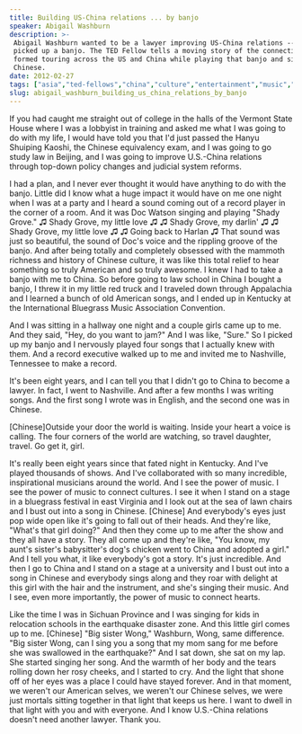 ```yaml
---
title: Building US-China relations ... by banjo
speaker: Abigail Washburn
description: >-
 Abigail Washburn wanted to be a lawyer improving US-China relations -- until she
 picked up a banjo. The TED Fellow tells a moving story of the connections she's
 formed touring across the US and China while playing that banjo and singing in
 Chinese.
date: 2012-02-27
tags: ["asia","ted-fellows","china","culture","entertainment","music","world-cultures","live-music"]
slug: abigail_washburn_building_us_china_relations_by_banjo
---
```


If you had caught me straight out of college in the halls of the Vermont State House where
I was a lobbyist in training and asked me what I was going to do with my life, I would
have told you that I'd just passed the Hanyu Shuiping Kaoshi, the Chinese equivalency
exam, and I was going to go study law in Beijing, and I was going to improve U.S.-China
relations through top-down policy changes and judicial system reforms.

I had a plan, and I never ever thought it would have anything to do with the banjo. Little
did I know what a huge impact it would have on me one night when I was at a party and I
heard a sound coming out of a record player in the corner of a room. And it was Doc Watson
singing and playing "Shady Grove." ♫ Shady Grove, my little love ♫ ♫ Shady Grove, my
darlin' ♫ ♫ Shady Grove, my little love ♫ ♫ Going back to Harlan ♫ That sound was just so
beautiful, the sound of Doc's voice and the rippling groove of the banjo. And after being
totally and completely obsessed with the mammoth richness and history of Chinese culture,
it was like this total relief to hear something so truly American and so truly awesome. I
knew I had to take a banjo with me to China. So before going to law school in China I
bought a banjo, I threw it in my little red truck and I traveled down through Appalachia
and I learned a bunch of old American songs, and I ended up in Kentucky at the
International Bluegrass Music Association Convention.

And I was sitting in a hallway one night and a couple girls came up to me. And they said,
"Hey, do you want to jam?" And I was like, "Sure." So I picked up my banjo and I nervously
played four songs that I actually knew with them. And a record executive walked up to me
and invited me to Nashville, Tennessee to make a record.

It's been eight years, and I can tell you that I didn't go to China to become a lawyer. In
fact, I went to Nashville. And after a few months I was writing songs. And the first song
I wrote was in English, and the second one was in Chinese.

[Chinese]Outside your door the world is waiting. Inside your heart a voice is calling. The
four corners of the world are watching, so travel daughter, travel. Go get it,
girl.

It's really been eight years since that fated night in Kentucky. And I've played thousands
of shows. And I've collaborated with so many incredible, inspirational musicians around
the world. And I see the power of music. I see the power of music to connect cultures. I
see it when I stand on a stage in a bluegrass festival in east Virginia and I look out at
the sea of lawn chairs and I bust out into a song in Chinese. [Chinese] And everybody's
eyes just pop wide open like it's going to fall out of their heads. And they're like,
"What's that girl doing?" And then they come up to me after the show and they all have a
story. They all come up and they're like, "You know, my aunt's sister's babysitter's dog's
chicken went to China and adopted a girl." And I tell you what, it like everybody's got a
story. It's just incredible. And then I go to China and I stand on a stage at a university
and I bust out into a song in Chinese and everybody sings along and they roar with delight
at this girl with the hair and the instrument, and she's singing their music. And I see,
even more importantly, the power of music to connect hearts.

Like the time I was in Sichuan Province and I was singing for kids in relocation schools
in the earthquake disaster zone. And this little girl comes up to me. [Chinese] "Big
sister Wong," Washburn, Wong, same difference. "Big sister Wong, can I sing you a song
that my mom sang for me before she was swallowed in the earthquake?" And I sat down, she
sat on my lap. She started singing her song. And the warmth of her body and the tears
rolling down her rosy cheeks, and I started to cry. And the light that shone off of her
eyes was a place I could have stayed forever. And in that moment, we weren't our American
selves, we weren't our Chinese selves, we were just mortals sitting together in that light
that keeps us here. I want to dwell in that light with you and with everyone. And I know
U.S.-China relations doesn't need another lawyer. Thank you.

<!--
ad_duration=3.33
event="TED2012"
external_start_time=0
intro_duration=11.82
is_subtitle_required="False"
is_talk_featured="True"
language="en"
language_swap="False"
native_language="en"
number_of_related_talks=6
number_of_speakers=1
number_of_subtitled_videos=28
number_of_tags=8
number_of_talk_download_languages=28
number_of_talk_more_resources=0
number_of_talk_recommendations=0
number_of_talks_take_actions=0
post_ad_duration=0.83
published_timestamp="2012-04-13 15:02:24"
recording_date="2012-02-27"
speaker_description="Clawhammer banjo player"
speaker_is_published=1
speaker_name="Abigail Washburn"
talk_name="Building US-China relations ... by banjo"
talks_tags=["asia","ted-fellows","china","culture","entertainment","music","world-cultures","live-music"]
url_audio="https://download.ted.com/talks/AbigailWashburn_2012U.mp3?apikey=acme-roadrunner"
url_photo_speaker="https://pe.tedcdn.com/images/ted/3e08aa22ddc341e215e106eda88e109a4abc071e_254x191.jpg"
url_photo_talk="https://pe.tedcdn.com/images/ted/282897027e1fbb4a2bc3bf607a0723787463417a_1600x1200.jpg"
url_webpage="https://www.ted.com/talks/abigail_washburn_building_us_china_relations_by_banjo"
video_type_name="TED Stage Talk"
-->
